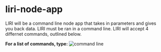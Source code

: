 # liri-node-app
LIRI will be a command line node app that takes in parameters and gives you back data.
LIRI must be ran in a command line.
LIRI will accept 4 differnet commands, outlined below.

**For a list of commands, type:**
![command line](code/liri-node-app/commandLine.png)
